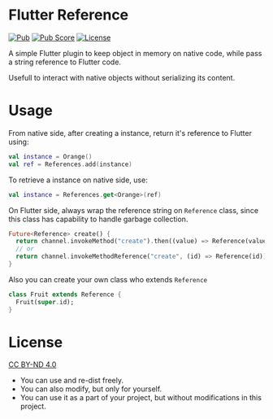 Flutter Reference
=================
[![Pub](https://img.shields.io/pub/v/flutter_reference.svg)](https://pub.dev/packages/flutter_reference)
[![Pub Score](https://img.shields.io/pub/points/flutter_reference?color=2E8B57&label=pub%20points)](https://pub.dev/packages/flutter_reference/score)
[![License](https://img.shields.io/static/v1?label=license&message=CC%20BY-ND%204.0&color=blue)](https://creativecommons.org/licenses/by-nd/4.0/)

A simple Flutter plugin to keep object in memory on native code, while pass a string reference to
Flutter code.

Usefull to interact with native objects without serializing its content.

Usage
=====
From native side, after creating a instance, return it's reference to Flutter using:

```kotlin
val instance = Orange()
val ref = References.add(instance)
```

To retrieve a instance on native side, use:

```kotlin
val instance = References.get<Orange>(ref)
```

On Flutter side, always wrap the reference string on `Reference` class, since this class has
capability to handle garbage collection.

```dart
Future<Reference> create() {
  return channel.invokeMethod("create").then((value) => Reference(value));
  // or
  return channel.invokeMethodReference("create", (id) => Reference(id));
}
```

Also you can create your own class who extends `Reference`

```dart
class Fruit extends Reference {
  Fruit(super.id);
}
```

License
=======
[CC BY-ND 4.0](https://creativecommons.org/licenses/by-nd/4.0/)

- You can use and re-dist freely.
- You can also modify, but only for yourself.
- You can use it as a part of your project, but without modifications in this project.